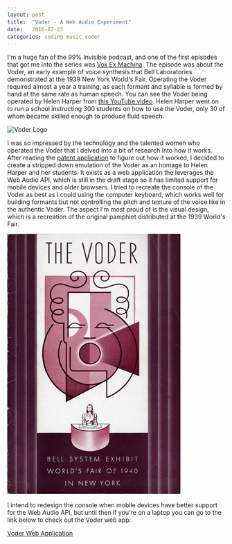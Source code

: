 ```yaml
---
layout: post
title:  "Voder - A Web Audio Experiment"
date:   2016-07-23
categories: coding music voder
---
```


I'm a huge fan of the 99% Invisible podcast, and one of the first episodes that
got me into the series was [Vox Ex Machina][99pi]. The episode was about the
Voder, an early example of voice synthesis that Bell Laboratories demonstrated
at the 1939 New York World's Fair. Operating the Voder required almost a year a
training, as each formant and syllable is formed by hand at the same rate as
human speech. You can see the Voder being operated by Helen Harper from [this
YouTube video][yt]. Helen Harper went on to run a school instructing 300
students on how to use the Voder, only 30 of whom became skilled enough to
produce fluid speech. 

[99pi]: http://99percentinvisible.org/episode/vox-ex-machina/
[yt]: https://www.youtube.com/watch?v=0rAyrmm7vv0

![Voder Logo](http://gmoe.github.io/voder/img/logo_final.svg)

I was so impressed by the technology and the talented women who operated the
Voder that I delved into a bit of research into how it works. After reading the
[patent application][patent] to figure out how it worked, I decided to create a
stripped down emulation of the Voder as an homage to Helen Harper and her
students. It exists as a web application the leverages the Web Audio API, which
is still in the draft stage so it has limited support for mobile devices and
older browsers. I tried to recreate the console of the Voder as best as I could
using the computer keyboard, which works well for building formants but not
controlling the pitch and texture of the voice like in the authentic Voder. The
aspect I'm most proud of is the visual design, which is a recreation of the
original pamphlet distributed at the 1939 World's Fair.

[patent]: https://www.google.com/patents/US2121142

![Original Voder Pamphlet](/images/voder-pamphlet.jpg)

I intend to redesign the console when mobile devices have better support for
the Web Audio API, but until then if you're on a laptop you can go to the link
below to check out the Voder web app:

[Voder Web Application](http://gmoe.github.io/voder)
